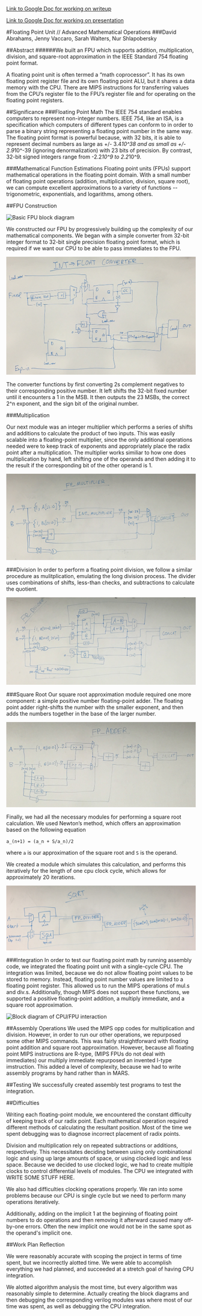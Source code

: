 [Link to Google Doc for working on writeup](https://docs.google.com/document/d/1Hcz5kvzhGNxFzRZeGMU3i1D9Fpzi3pAoX1fYA9cflWI/edit?usp=sharing)

[Link to Google Doc for working on presentation](https://docs.google.com/presentation/d/15q9rChHXG2N1TWunRFMkKt8hkOGpbc3Un-qYIrW7-RI/edit?usp=sharing)

#Floating Point Unit // Advanced Mathematical Operations
###David Abrahams, Jenny Vaccaro, Sarah Walters, Nur Shlapobersky

##Abstract
######We built an FPU which supports addition, multiplication, division, and square-root approximation in the IEEE Standard 754 floating point format.

A floating point unit is often termed a “math coprocessor”. It has its own floating point register file and its own floating point ALU, but it shares a data memory with the CPU. There are MIPS instructions for transferring values from the CPU’s register file to the FPU’s register file and for operating on the floating point registers.



##Significance
###Floating Point Math
The IEEE 754 standard enables computers to represent non-integer numbers. IEEE 754, like an ISA, is a specification which computers of different types can conform to in order to parse a binary string representing a floating point number in the same way. The floating point format is powerful because, with 32 bits, it is able to represent decimal numbers as large as +/- 3.4*10^38 and as small as +/- 2.9*10^-39 (ignoring denormalization) with 23 bits of precision. By contrast, 32-bit signed integers range from -2.2*10^9 to 2.2*10^9.

###Mathematical Function Estimations
Floating point units (FPUs) support mathematical operations in the floating point domain. With a small number of floating point operations (addition, multiplication, division, square root), we can compute excellent approximations to a variety of functions -- trigonometric, exponentials, and logarithms, among others.

##FPU Construction

![Basic FPU block diagram]()

We constructed our FPU by progressively building up the complexity of our mathematical components. We began with a simple converter from 32-bit integer format to 32-bit single precision floating point format, which is required if we want our CPU to be able to pass immediates to the FPU.

![Converter block diagram](img/final/converter.jpg)

The converter functions by first converting 2s complement negatives to their corresponding positive number. It left shifts the 32-bit fixed number until it encounters a 1 in the MSB. It then outputs the 23 MSBs, the correct 2^n exponent, and the sign bit of the original number.

###Multiplication

Our next module was an integer multiplier which performs a series of shifts and additions to calculate the product of two inputs. This was easily scalable into a floating-point multiplier, since the only additional operations needed were to keep track of exponents and appropriately place the radix point after a multiplication. The multiplier works similiar to how one does multiplication by hand, left shifting one of the operands and then adding it to the result if the corresponding bit of the other operand is 1.

![Multiplication block diagram](img/final/fp_multiplier.jpg)

###Division
In order to perform a floating point division, we follow a similar procedure as mulitplication, emulating the long division process. The divider uses combinations of shifts, less-than checks, and subtractions to calculate the quotient.

![Division module block diagram](img/final/fp_divider.jpg)

###Square Root
Our square root approximation module required one more component: a simple positive number floating-point adder. The floating point adder right-shifts the number with the smaller exponent, and then adds the numbers together in the base of the larger number.

![Floating-point addition block diagram](img/final/fp_adder.jpg)

Finally, we had all the necessary modules for performing a square root calculation. We used Newton’s method, which offers an approximation based on the following equation
```
a_(n+1) = (a_n + S/a_n)/2
```
where `a` is our approximation of the square root and `S` is the operand.

We created a module which simulates this calculation, and performs this iteratively for the length of one cpu clock cycle, which allows for approximately 20 iterations.

![Square root module block diagram](img/final/sqrt.jpg)

###Integration
In order to test our floating point math by running assembly code, we integrated the floating point unit with a single-cycle CPU. The integration was limited, because we do not allow floating point values to be stored to memory. Instead, floating point number values are limited to a floating point register. This allowed us to run the MIPS operations of mul.s and div.s. Additionally, though MIPS does not support these functions, we supported a positive floating-point addition, a multiply immediate, and a square root approximation.

![Block diagram of CPU/FPU interaction]()

##Assembly Operations
We used the MIPS opp codes for multiplication and division. However, in order to run our other operations, we repurposed some other MIPS commands. This was fairly straightforward with floating point addition and square root approximation. However, because all floating point MIPS instructions are R-type, (MIPS FPUs do not deal with immediates) our multiply immediate repurposed an invented I-type imstruction. This added a level of complexity, because we had to write assembly programs by hand rather than in MARS.


##Testing
We successfully created assembly test programs to test the integration.


##Difficulties

Writing each floating-point module, we encountered the constant difficulty of keeping track of our radix point. Each mathematical operation required different methods of calculating the resultant position. Most of the time we spent debugging was to diagnose incorrect placement of radix points.

Division and multiplication rely on repeated subtractions or additions, respectively. This necessitates deciding between using only combinational logic and using up large amounts of space, or using clocked logic and less space. Because we decided to use clocked logic, we had to create multiple clocks to control differential levels of modules. The CPU we integrated with WRITE SOME STUFF HERE.

We also had difficulties clocking operations properly. We ran into some problems because our CPU is single cycle but we need to perform many operations iteratively.

Additionally, adding on the implicit 1 at the beginning of floating point numbers to do operations and then removing it afterward caused many off-by-one errors. Often the new implicit one would not be in the same spot as the operand's implicit one.

##Work Plan Reflection

We were reasonably accurate with scoping the project in terms of time spent, but we incorrectly alotted time. We were able to accomplish everything we had planned, and succeeded at a stretch goal of having CPU integration.

We alotted algorithm analysis the most time, but every algorithm was reasonably simple to determine. Actually creating the block diagrams and then debugging the corresponding verilog modules was where most of our time was spent, as well as debugging the CPU integration.
